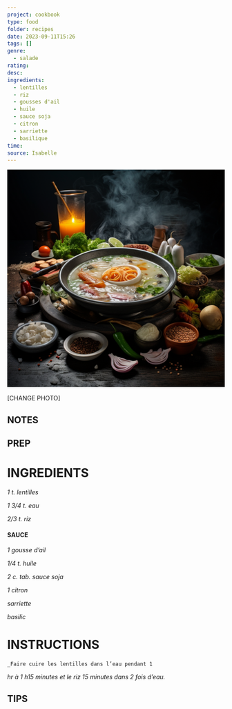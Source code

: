 ```yaml
---
project: cookbook
type: food
folder: recipes
date: 2023-09-11T15:26
tags: []
genre:
  - salade
rating: 
desc: 
ingredients:
  - lentilles
  - riz
  - gousses d'ail
  - huile
  - sauce soja
  - citron
  - sarriette
  - basilique
time: 
source: Isabelle
---
```


![IMAGE](_default.png)


[CHANGE PHOTO]


## NOTES




## PREP


# INGREDIENTS

_1 t. lentilles_

_1 3/4 t. eau_

_2/3 t. riz_


#### SAUCE

_1 gousse d’ail_

_1/4 t. huile_

_2 c. tab. sauce soja_

_1 citron_

_sarriette_

_basilic_



# INSTRUCTIONS

	_Faire cuire les lentilles dans l’eau pendant 1
_hr à 1 h15 minutes et le riz 15 minutes dans_
_2 fois d’eau._

## TIPS



